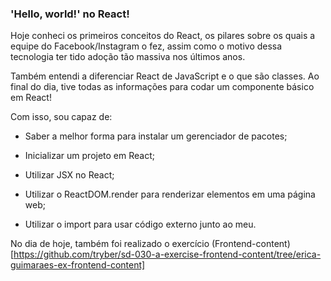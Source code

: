 ### 'Hello, world!' no React!

Hoje conheci os primeiros conceitos do React, os pilares sobre os quais a equipe do Facebook/Instagram o fez, assim como o motivo dessa tecnologia ter tido adoção tão massiva nos últimos anos.

Também entendi a diferenciar React de JavaScript e o que são classes. Ao final do dia, tive todas as informações para codar um componente básico em React!

Com isso, sou capaz de:
- Saber a melhor forma para instalar um gerenciador de pacotes;

- Inicializar um projeto em React;

- Utilizar JSX no React;

- Utilizar o ReactDOM.render para renderizar elementos em uma página web;

- Utilizar o import para usar código externo junto ao meu.

No dia de hoje, também foi realizado o exercício (Frontend-content)[https://github.com/tryber/sd-030-a-exercise-frontend-content/tree/erica-guimaraes-ex-frontend-content]


